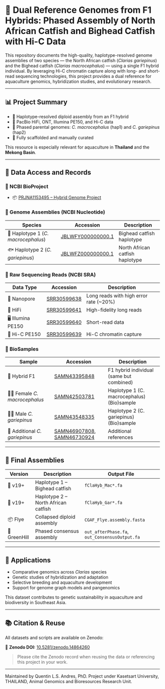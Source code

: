 # 🧬 Dual Reference Genomes from F1 Hybrids: Phased Assembly of North African Catfish and Bighead Catfish with Hi-C Data

This repository documents the high-quality, haplotype-resolved genome assemblies of two species — the North African catfish (*Clarias gariepinus*) and the Bighead catfish (*Clarias macrocephalus*) — using a single F1 hybrid individual. By leveraging Hi-C chromatin capture along with long- and short-read sequencing technologies, this project provides a dual reference for aquaculture genomics, hybridization studies, and evolutionary research.

---

## 📊 Project Summary

- 🧬 Haplotype-resolved diploid assembly from an F1 hybrid
- 🧪 PacBio HiFi, ONT, Illumina PE150, and Hi-C data
- 🔬 Phased parental genomes: *C. macrocephalus* (hap1) and *C. gariepinus* (hap2)
- 🧩 Fully scaffolded and manually curated

This resource is especially relevant for aquaculture in **Thailand** and the **Mekong Basin**.

---

## 📂 Data Access and Records

### 🔖 NCBI BioProject  
- 📦 [PRJNA1153495 – Hybrid Genome Project](https://www.ncbi.nlm.nih.gov/bioproject/PRJNA1153495)

### 🧬 Genome Assemblies (NCBI Nucleotide)

| Species | Accession | Description |
|---------|-----------|-------------|
| 🐠 Haplotype 1 (*C. macrocephalus*) | [JBLWFY000000000.1](https://www.ncbi.nlm.nih.gov/nuccore/JBLWFY000000000.1) | Bighead catfish haplotype |
| 🐟 Haplotype 2 (*C. gariepinus*) | [JBLWFZ000000000.1](https://www.ncbi.nlm.nih.gov/nuccore/JBLWFZ000000000.1) | North African catfish haplotype |

### 🧪 Raw Sequencing Reads (NCBI SRA)

| Data Type | Accession | Description |
|-----------|-----------|-------------|
| 🔬 Nanopore | [SRR30599638](https://www.ncbi.nlm.nih.gov/sra/SRR30599638) | Long reads with high error rate (~20%) |
| 🧪 HiFi | [SRR30599641](https://www.ncbi.nlm.nih.gov/sra/SRR30599641) | High-fidelity long reads |
| 🖥️ Illumina PE150 | [SRR30599640](https://www.ncbi.nlm.nih.gov/sra/SRR30599640) | Short-read data |
| 🧲 Hi-C PE150 | [SRR30599639](https://www.ncbi.nlm.nih.gov/sra/SRR30599639) | Hi-C chromatin capture |

### 🧫 BioSamples

| Sample | Accession | Description |
|--------|-----------|-------------|
| 🧬 Hybrid F1 | [SAMN43395848](https://www.ncbi.nlm.nih.gov/biosample/SAMN43395848) | F1 hybrid individual (same but combined)|
| 👩‍🔬 Female *C. macrocephalus* | [SAMN42503781](https://www.ncbi.nlm.nih.gov/biosample/SAMN42503781) | Haplotype 1 (C. macrocephalus) (Bio)sample |
| 👨‍🔬 Male *C. gariepinus* | [SAMN43548335](https://www.ncbi.nlm.nih.gov/biosample/SAMN43548335) | Haplotype 2 (C. gariepinus) (Bio)sample |
| 🧬 Additional *C. gariepinus* | [SAMN46907808](https://www.ncbi.nlm.nih.gov/biosample/SAMN46907808), [SAMN46730924](https://www.ncbi.nlm.nih.gov/biosample/SAMN46730924) | Additional references |

---

## 🧪 Final Assemblies

| Version | Description | Output File |
|---------|-------------|-------------|
| 🧬 v19+ | Haplotype 1 – Bighead catfish | `fClaHyb_Mac*.fa` |
| 🧬 v19+ | Haplotype 2 – North African catfish | `fClaHyb_Gar*.fa` |
| 📦 Flye | Collapsed diploid assembly | `CGAF_Flye.assembly.fasta` |
| 🧩 GreenHill | Phased consensus assembly | `out_afterPhase.fa`, `out_ConsensusOutput.fa` |

---

## 🌱 Applications

- Comparative genomics across *Clarias* species  
- Genetic studies of hybridization and adaptation  
- Selective breeding and aquaculture development  
- Support for genome graph models and pangenomics

This dataset contributes to genetic sustainability in aquaculture and biodiversity in Southeast Asia.

---

## 📚 Citation & Reuse

All datasets and scripts are available on Zenodo:

🔗 **Zenodo DOI:** [10.5281/zenodo.14864260](https://doi.org/10.5281/zenodo.14864260)

> Please cite the Zenodo record when reusing the data or referencing this project in your work.

---

 Maintained by Quentin L.S. Andres, PhD. Project under Kasetsart University, THAILAND, Animal Genomics and Bioresources Research Unit.
